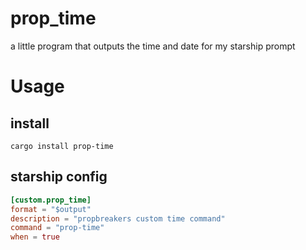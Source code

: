# prop_time
a little program that outputs the time and date for my starship prompt

# Usage
## install
`cargo install prop-time`
## starship config
```toml
[custom.prop_time]
format = "$output"
description = "propbreakers custom time command"
command = "prop-time"
when = true
```

